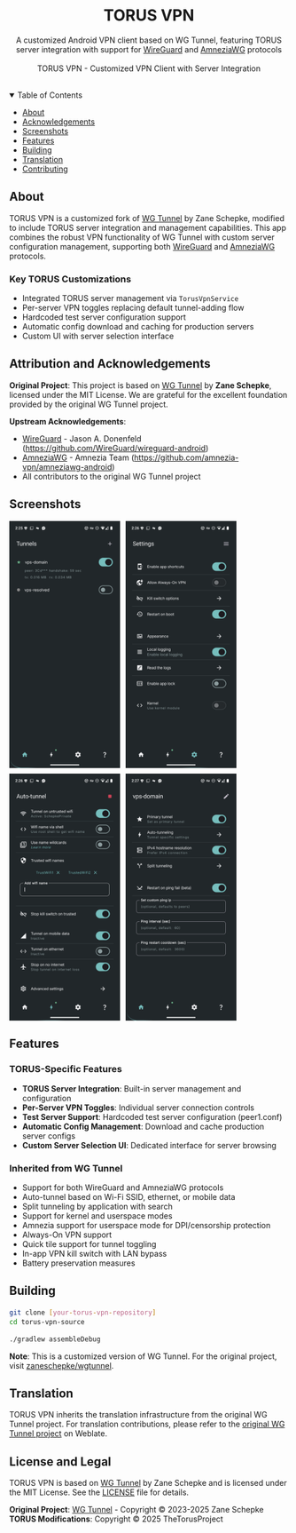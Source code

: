 <h1 align="center">
TORUS VPN
</h1>

<div align="center">

A customized Android VPN client based on WG Tunnel, featuring TORUS server integration
with support for [WireGuard](https://www.wireguard.com/) and [AmneziaWG](https://docs.amnezia.org/documentation/amnezia-wg/) protocols
<br />
<br />
TORUS VPN - Customized VPN Client with Server Integration

</div>

<br/>

<div align="center">

<!-- TORUS VPN - Custom VPN Client -->

</div>

<div align="center">

<!-- Community links removed for TORUS VPN custom implementation -->
</div>

<details open="open">
<summary>Table of Contents</summary>

- [About](#about)
- [Acknowledgements](#acknowledgements)
- [Screenshots](#screenshots)
- [Features](#features)
- [Building](#building)
- [Translation](#translation)
- [Contributing](#contributing)

</details>

<div style="text-align: left;">

## About
TORUS VPN is a customized fork of [WG Tunnel](https://github.com/zaneschepke/wgtunnel) by Zane Schepke, modified to include TORUS server integration and management capabilities. This app combines the robust VPN functionality of WG Tunnel with custom server configuration management, supporting both [WireGuard](https://www.wireguard.com/) and [AmneziaWG](https://docs.amnezia.org/documentation/amnezia-wg/) protocols.

### Key TORUS Customizations
- Integrated TORUS server management via `TorusVpnService`
- Per-server VPN toggles replacing default tunnel-adding flow
- Hardcoded test server configuration support
- Automatic config download and caching for production servers
- Custom UI with server selection interface

</div>

<div style="text-align: left;">

## Attribution and Acknowledgements

**Original Project**: This project is based on [WG Tunnel](https://github.com/zaneschepke/wgtunnel) by **Zane Schepke**, licensed under the MIT License. We are grateful for the excellent foundation provided by the original WG Tunnel project.

**Upstream Acknowledgements**:
- [WireGuard](https://www.wireguard.com/) - Jason A. Donenfeld (https://github.com/WireGuard/wireguard-android)
- [AmneziaWG](https://docs.amnezia.org/documentation/amnezia-wg/) - Amnezia Team (https://github.com/amnezia-vpn/amneziawg-android)
- All contributors to the original WG Tunnel project

## Screenshots

</div>
<div style="display: flex; flex-wrap: wrap; justify-content: left; gap: 10px;">
 <img label="Main" src="fastlane/metadata/android/en-US/images/phoneScreenshots/main_screen.png" width="200" />
 <img label="Settings" src="fastlane/metadata/android/en-US/images/phoneScreenshots/settings_screen.png" width="200" />
  <img label="Auto" src="fastlane/metadata/android/en-US/images/phoneScreenshots/auto_screen.png" width="200" />
  <img label="Config" src="fastlane/metadata/android/en-US/images/phoneScreenshots/config_screen.png" width="200" />
</div>

<div style="text-align: left;">

## Features

### TORUS-Specific Features
* **TORUS Server Integration**: Built-in server management and configuration
* **Per-Server VPN Toggles**: Individual server connection controls
* **Test Server Support**: Hardcoded test server configuration (peer1.conf)
* **Automatic Config Management**: Download and cache production server configs
* **Custom Server Selection UI**: Dedicated interface for server browsing

### Inherited from WG Tunnel
* Support for both WireGuard and AmneziaWG protocols
* Auto-tunnel based on Wi-Fi SSID, ethernet, or mobile data
* Split tunneling by application with search
* Support for kernel and userspace modes
* Amnezia support for userspace mode for DPI/censorship protection
* Always-On VPN support
* Quick tile support for tunnel toggling
* In-app VPN kill switch with LAN bypass
* Battery preservation measures

## Building

```sh
git clone [your-torus-vpn-repository]
cd torus-vpn-source
```

```sh
./gradlew assembleDebug
```

**Note**: This is a customized version of WG Tunnel. For the original project, visit [zaneschepke/wgtunnel](https://github.com/zaneschepke/wgtunnel).

## Translation

TORUS VPN inherits the translation infrastructure from the original WG Tunnel project. For translation contributions, please refer to the [original WG Tunnel project](https://github.com/zaneschepke/wgtunnel) on Weblate.

## License and Legal

TORUS VPN is based on [WG Tunnel](https://github.com/zaneschepke/wgtunnel) by Zane Schepke and is licensed under the MIT License. See the [LICENSE](LICENSE) file for details.

**Original Project**: [WG Tunnel](https://github.com/zaneschepke/wgtunnel) - Copyright © 2023-2025 Zane Schepke  
**TORUS Modifications**: Copyright © 2025 TheTorusProject
